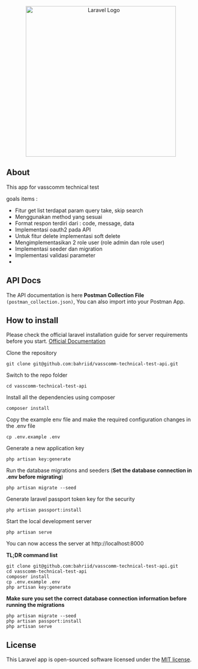 <p align="center"><a href="https://laravel.com" target="_blank"><img src="https://vascomm.co.id/wp-content/uploads/2022/09/cropped-JKBSDKBASD.png" width="400" alt="Laravel Logo"></a></p>


## About

This app for vasscomm technical test

goals items :

- Fitur get list terdapat param query take, skip search
- Menggunakan method yang sesuai
- Format respon terdiri dari : code, message, data
- Implementasi oauth2 pada API
- Untuk fitur delete implementasi soft delete
- Mengimplementasikan 2 role user (role admin dan role user)
- Implementasi seeder dan migration
- Implementasi validasi parameter
- 
## API Docs

The API documentation is here **Postman Collection File** `(postman_collection.json)`, You can also import into your Postman App.

## How to install

Please check the official laravel installation guide for server requirements before you start. [Official Documentation](https://laravel.com/docs/master/installation)

Clone the repository

    git clone git@github.com:bahriid/vasscomm-technical-test-api.git

Switch to the repo folder

    cd vasscomm-technical-test-api

Install all the dependencies using composer

    composer install

Copy the example env file and make the required configuration changes in the .env file

    cp .env.example .env

Generate a new application key

    php artisan key:generate

Run the database migrations and seeders (**Set the database connection in .env before migrating**)

    php artisan migrate --seed

Generate laravel passport token key for the security

    php artisan passport:install

Start the local development server

    php artisan serve

You can now access the server at http://localhost:8000

**TL;DR command list**

    git clone git@github.com:bahriid/vasscomm-technical-test-api.git
    cd vasscomm-technical-test-api
    composer install
    cp .env.example .env
    php artisan key:generate

**Make sure you set the correct database connection information before running the migrations**

    php artisan migrate --seed
    php artisan passport:install    
    php artisan serve

## License

This Laravel app is open-sourced software licensed under the [MIT license](https://opensource.org/licenses/MIT).
